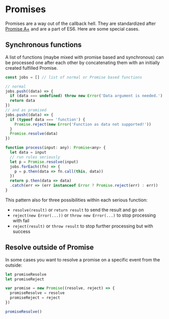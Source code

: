 # Promises

Promises are a way out of the callback hell. They are standardized after
[Promise A+](https://promisesaplus.com/) and are a part of ES6. Here are some special cases.

## Synchronous functions

A list of functions (maybe mixed with promise based and synchronous) can be processed one after
each other by concatenating them with an initially created fulfilled Promise.

```js
const jobs = [] // list of normal or Promise based functions

// normal
jobs.push((data) => {
  if (data === undefined) throw new Error('Data argument is needed.')
  return data
})
// and as promised
jobs.push((data) => {
  if (typeof data === 'function') {
    Promise.reject(new Error('Function as data not supported!'))
  }
  Promise.resolve(data)
})

function process(input: any): Promise<any> {
  let data = input
  // run rules seriously
  let p = Promise.resolve(input)
  jobs.forEach((fn) => {
    p = p.then(data => fn.call(this, data))
  })
  return p.then(data => data)
  .catch(err => (err instanceof Error ? Promise.reject(err) : err))
}
```

This pattern also for three possibilities within each serious function:
- `resolve(result)` or `return result` to send the result and go on
- `reject(new Error(...))` or `throw new Error(...)` to stop processing with fail
- `reject(result)` or `throw result` to stop further processing but with success


## Resolve outside of Promise

In some cases you want to resolve a promise on a specific event from the outside:

```js
let promiseResolve
let promiseReject

var promise = new Promise((resolve, reject) => {
  promiseResolve = resolve
  promiseReject = reject
})

promiseResolve()
```
